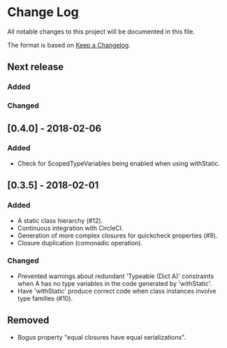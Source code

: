 # Change Log

All notable changes to this project will be documented in this file.

The format is based on [Keep a Changelog](http://keepachangelog.com/).

## Next release

### Added

### Changed

## [0.4.0] - 2018-02-06

### Added

* Check for ScopedTypeVariables being enabled when using withStatic.

## [0.3.5] - 2018-02-01

### Added

* A static class hierarchy (#12).
* Continuous integration with CircleCI.
* Generation of more complex closures for quickcheck properties (#9).
* Closure duplication (comonadic operation).

### Changed

* Prevented warnings about redundant 'Typeable (Dict A)' constraints
  when A has no type variables in the code generated by 'withStatic'.
* Have 'withStatic' produce correct code when class instances involve
  type families (#10).

## Removed

* Bogus property "equal closures have equal serializations".
